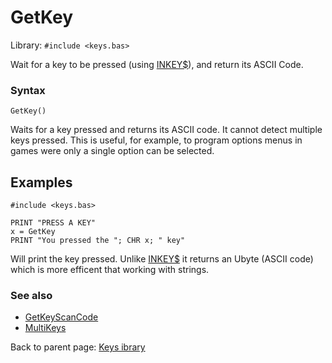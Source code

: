 # GetKey

Library: `#include <keys.bas>`

Wait for a key to be pressed (using [INKEY$](../../inkey.md)), and return its ASCII Code.


### Syntax
`GetKey()`

Waits for a key pressed and returns its ASCII code. It cannot detect multiple keys pressed.
This is useful, for example, to program options menus in games were only a single option
can be selected.

## Examples

```
#include <keys.bas>

PRINT "PRESS A KEY"
x = GetKey
PRINT "You pressed the "; CHR x; " key"
```
Will print the key pressed. Unlike [INKEY$](../../inkey.md) it returns an Ubyte (ASCII code)
which is more efficent that working with strings.

### See also

* [GetKeyScanCode](getkeyscancode.md)
* [MultiKeys](multikeys.md)


Back to parent page: [Keys ibrary](../keys.bas.md)

